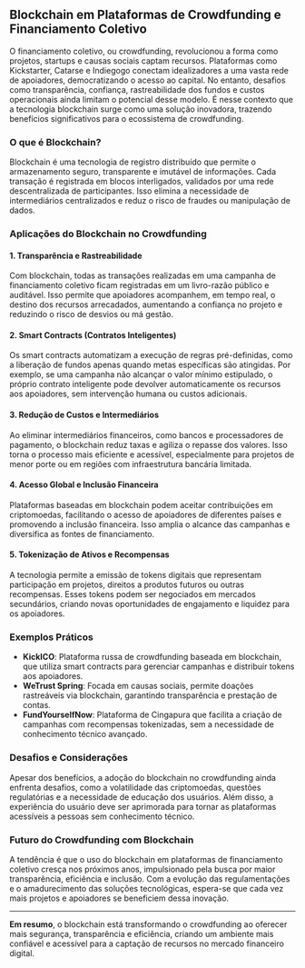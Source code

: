 ## Blockchain em Plataformas de Crowdfunding e Financiamento Coletivo

O financiamento coletivo, ou crowdfunding, revolucionou a forma como projetos, startups e causas sociais captam recursos. Plataformas como Kickstarter, Catarse e Indiegogo conectam idealizadores a uma vasta rede de apoiadores, democratizando o acesso ao capital. No entanto, desafios como transparência, confiança, rastreabilidade dos fundos e custos operacionais ainda limitam o potencial desse modelo. É nesse contexto que a tecnologia blockchain surge como uma solução inovadora, trazendo benefícios significativos para o ecossistema de crowdfunding.

### O que é Blockchain?

Blockchain é uma tecnologia de registro distribuído que permite o armazenamento seguro, transparente e imutável de informações. Cada transação é registrada em blocos interligados, validados por uma rede descentralizada de participantes. Isso elimina a necessidade de intermediários centralizados e reduz o risco de fraudes ou manipulação de dados.

### Aplicações do Blockchain no Crowdfunding

#### 1. **Transparência e Rastreabilidade**

Com blockchain, todas as transações realizadas em uma campanha de financiamento coletivo ficam registradas em um livro-razão público e auditável. Isso permite que apoiadores acompanhem, em tempo real, o destino dos recursos arrecadados, aumentando a confiança no projeto e reduzindo o risco de desvios ou má gestão.

#### 2. **Smart Contracts (Contratos Inteligentes)**

Os smart contracts automatizam a execução de regras pré-definidas, como a liberação de fundos apenas quando metas específicas são atingidas. Por exemplo, se uma campanha não alcançar o valor mínimo estipulado, o próprio contrato inteligente pode devolver automaticamente os recursos aos apoiadores, sem intervenção humana ou custos adicionais.

#### 3. **Redução de Custos e Intermediários**

Ao eliminar intermediários financeiros, como bancos e processadores de pagamento, o blockchain reduz taxas e agiliza o repasse dos valores. Isso torna o processo mais eficiente e acessível, especialmente para projetos de menor porte ou em regiões com infraestrutura bancária limitada.

#### 4. **Acesso Global e Inclusão Financeira**

Plataformas baseadas em blockchain podem aceitar contribuições em criptomoedas, facilitando o acesso de apoiadores de diferentes países e promovendo a inclusão financeira. Isso amplia o alcance das campanhas e diversifica as fontes de financiamento.

#### 5. **Tokenização de Ativos e Recompensas**

A tecnologia permite a emissão de tokens digitais que representam participação em projetos, direitos a produtos futuros ou outras recompensas. Esses tokens podem ser negociados em mercados secundários, criando novas oportunidades de engajamento e liquidez para os apoiadores.

### Exemplos Práticos

- **KickICO**: Plataforma russa de crowdfunding baseada em blockchain, que utiliza smart contracts para gerenciar campanhas e distribuir tokens aos apoiadores.
- **WeTrust Spring**: Focada em causas sociais, permite doações rastreáveis via blockchain, garantindo transparência e prestação de contas.
- **FundYourselfNow**: Plataforma de Cingapura que facilita a criação de campanhas com recompensas tokenizadas, sem a necessidade de conhecimento técnico avançado.

### Desafios e Considerações

Apesar dos benefícios, a adoção do blockchain no crowdfunding ainda enfrenta desafios, como a volatilidade das criptomoedas, questões regulatórias e a necessidade de educação dos usuários. Além disso, a experiência do usuário deve ser aprimorada para tornar as plataformas acessíveis a pessoas sem conhecimento técnico.

### Futuro do Crowdfunding com Blockchain

A tendência é que o uso do blockchain em plataformas de financiamento coletivo cresça nos próximos anos, impulsionado pela busca por maior transparência, eficiência e inclusão. Com a evolução das regulamentações e o amadurecimento das soluções tecnológicas, espera-se que cada vez mais projetos e apoiadores se beneficiem dessa inovação.

---

**Em resumo**, o blockchain está transformando o crowdfunding ao oferecer mais segurança, transparência e eficiência, criando um ambiente mais confiável e acessível para a captação de recursos no mercado financeiro digital.